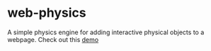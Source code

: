 # web-physics
A simple physics engine for adding interactive physical objects to a webpage.
Check out this [demo](https://codesandbox.io/s/bouncejs-demo-vgikr)
